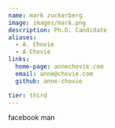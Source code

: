 ```yaml
---
name: mark zuckerberg
image: images/mark.png
description: Ph.D. Candidate
aliases:
  - A. Chovie
  - A Chovie
links:
  home-page: annechovie.com
  email: anne@chovie.com
  github: anne-chovie

tier: third
---
```


facebook man
